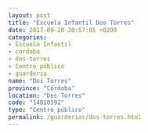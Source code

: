 ```yaml
---
layout: post
title: "Escuela Infantil Dos Torres"
date: 2017-09-20 20:57:05 +0200
categories:
- Escuela Infantil
- cordoba
- dos-torres
- Centro público
- guarderia
name: "Dos Torres"
province: "Córdoba"
location: "Dos Torres"
code: "14010592"
type: "Centro público"
permalink: /guarderias/dos-torres.html
---
```

